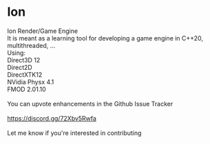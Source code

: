 # Ion
Ion Render/Game Engine<br>
It is meant as a learning tool for developing a game engine in C++20, multithreaded, ...<br>
Using:<br>
Direct3D 12<br>
Direct2D<br>
DirectXTK12<br>
NVidia Physx 4.1<br>
FMOD 2.01.10<br>
<br>
You can upvote enhancements in the Github Issue Tracker<br>
<br>
https://discord.gg/72Xbv5Rwfa<br>
<br>
Let me know if you're interested in contributing<br>